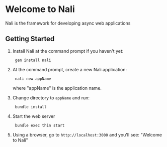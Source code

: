 # Welcome to Nali

Nali is the framework for developing async web applications

## Getting Started

1. Install Nali at the command prompt if you haven't yet:

        gem install nali

2. At the command prompt, create a new Nali application:

        nali new appName

   where "appName" is the application name.

3. Change directory to `appName` and run:

        bundle install

4. Start the web server

        bundle exec thin start

5. Using a browser, go to `http://localhost:3000` and you'll see:
"Welcome to Nali"
